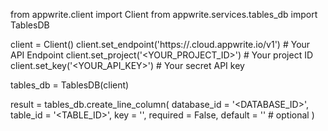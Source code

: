 from appwrite.client import Client
from appwrite.services.tables_db import TablesDB

client = Client()
client.set_endpoint('https://<REGION>.cloud.appwrite.io/v1') # Your API Endpoint
client.set_project('<YOUR_PROJECT_ID>') # Your project ID
client.set_key('<YOUR_API_KEY>') # Your secret API key

tables_db = TablesDB(client)

result = tables_db.create_line_column(
    database_id = '<DATABASE_ID>',
    table_id = '<TABLE_ID>',
    key = '',
    required = False,
    default = '' # optional
)
